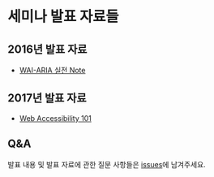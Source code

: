 # 세미나 발표 자료들

## 2016년 발표 자료
- [WAI-ARIA 실전 Note](https://mulder21c.github.io/seminar/20161210/index.html)

## 2017년 발표 자료
- [Web Accessibility 101](https://mulder21c.github.io/seminar/20170618/index.html)

## Q&A
  발표 내용 및 발표 자료에 관한 질문 사항들은 [issues](https://github.com/mulder21c/seminar/issues)에 남겨주세요.